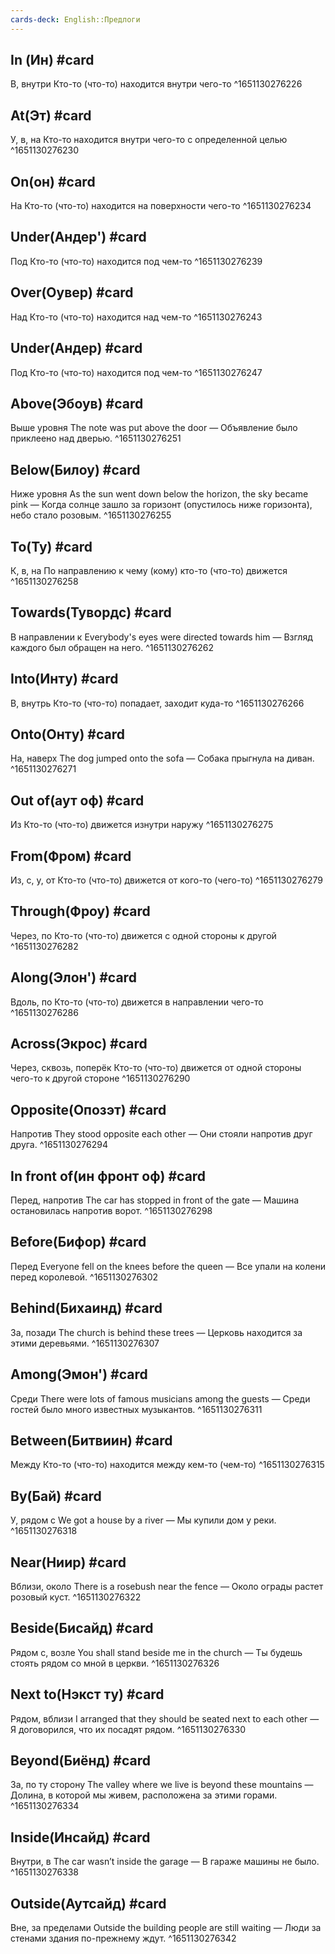 ```yaml
---
cards-deck: English::Предлоги
---
```


## In (Ин) #card 
В, внутри 
Кто-то (что-то) находится внутри чего-то
^1651130276226

## At(Эт) #card 
У, в, на 
Кто-то находится внутри чего-то с определенной целью
^1651130276230

## On(он) #card 
На 
Кто-то (что-то) находится на поверхности чего-то
^1651130276234

## Under(Андер') #card 
Под 
Кто-то (что-то) находится под чем-то
^1651130276239

## Over(Оувер) #card 
Над 
Кто-то (что-то) находится над чем-то
^1651130276243

## Under(Андер) #card 
Под
Кто-то (что-то) находится под чем-то 
^1651130276247

## Above(Эбоув) #card 
Выше уровня
The note was put above the door — Объявление было приклеено над дверью.
^1651130276251

## Below(Билоу) #card 
Ниже уровня
As the sun went down below the horizon, the sky became pink — Когда солнце зашло за горизонт (опустилось ниже горизонта), небо стало розовым.
^1651130276255

## To(Ту) #card 
К, в, на
По направлению к чему (кому) кто-то (что-то) движется
^1651130276258

## Towards(Тувордс) #card 
В направлении к
Everybody's eyes were directed towards him — Взгляд каждого был обращен на него.
^1651130276262

## Into(Инту) #card 
В, внутрь
Кто-то (что-то) попадает, заходит куда-то
^1651130276266

## Onto(Онту) #card 
На, наверх
The dog jumped onto the sofa — Собака прыгнула на диван.
^1651130276271

## Out of(аут оф) #card 
Из
Кто-то (что-то) движется изнутри наружу
^1651130276275

## From(Фром) #card 
Из, с, у, от
Кто-то (что-то) движется от кого-то (чего-то)
^1651130276279

## Through(Фроу) #card 
Через, по
Кто-то (что-то) движется с одной стороны к другой
^1651130276282

## Along(Элон') #card 
Вдоль, по
Кто-то (что-то) движется в направлении чего-то
^1651130276286

## Across(Экрос) #card 
Через, сквозь, поперёк 
Кто-то (что-то) движется от одной стороны чего-то к другой стороне
^1651130276290

## Opposite(Опозэт) #card 
Напротив
They stood opposite each other — Они стояли напротив друг друга.
^1651130276294

## In front of(ин фронт оф) #card 
Перед, напротив
The car has stopped in front of the gate — Машина остановилась напротив ворот.
^1651130276298

## Before(Бифор) #card 
Перед 
Everyone fell on the knees before the queen — Все упали на колени перед королевой.
^1651130276302

## Behind(Бихаинд) #card 
За, позади
The church is behind these trees — Церковь находится за этими деревьями.
^1651130276307

## Among(Эмон') #card 
Среди
There were lots of famous musicians among the guests — Среди гостей было много известных музыкантов.
^1651130276311

## Between(Битвиин) #card 
Между
Кто-то (что-то) находится между кем-то (чем-то)
^1651130276315

## By(Бай) #card 
У, рядом с
We got a house by a river — Мы купили дом у реки.
^1651130276318

## Near(Ниир) #card 
Вблизи, около
There is a rosebush near the fence — Около ограды растет розовый куст.
^1651130276322

## Beside(Бисайд) #card 
Рядом с, возле
You shall stand beside me in the church — Ты будешь стоять рядом со мной в церкви.
^1651130276326

## Next to(Нэкст ту) #card 
Рядом, вблизи
I arranged that they should be seated next to each other — Я договорился, что их посадят рядом.
^1651130276330

## Beyond(Биёнд) #card 
За, по ту сторону
The valley where we live is beyond these mountains — Долина, в которой мы живем, расположена за этими горами.
^1651130276334

## Inside(Инсайд) #card 
Внутри, в
The car wasn’t inside the garage — В гараже машины не было.
^1651130276338

## Outside(Аутсайд) #card 
Вне, за пределами
Outside the building people are still waiting — Люди за стенами здания по-прежнему ждут.
^1651130276342
